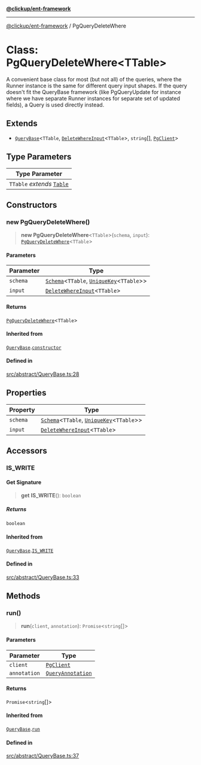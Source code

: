 [**@clickup/ent-framework**](../README.md)

***

[@clickup/ent-framework](../globals.md) / PgQueryDeleteWhere

# Class: PgQueryDeleteWhere\<TTable\>

A convenient base class for most (but not all) of the queries, where the
Runner instance is the same for different query input shapes. If the query
doesn't fit the QueryBase framework (like PgQueryUpdate for instance where we
have separate Runner instances for separate set of updated fields), a Query
is used directly instead.

## Extends

- [`QueryBase`](QueryBase.md)\<`TTable`, [`DeleteWhereInput`](../type-aliases/DeleteWhereInput.md)\<`TTable`\>, `string`[], [`PgClient`](PgClient.md)\>

## Type Parameters

| Type Parameter |
| ------ |
| `TTable` *extends* [`Table`](../type-aliases/Table.md) |

## Constructors

### new PgQueryDeleteWhere()

> **new PgQueryDeleteWhere**\<`TTable`\>(`schema`, `input`): [`PgQueryDeleteWhere`](PgQueryDeleteWhere.md)\<`TTable`\>

#### Parameters

| Parameter | Type |
| ------ | ------ |
| `schema` | [`Schema`](Schema.md)\<`TTable`, [`UniqueKey`](../type-aliases/UniqueKey.md)\<`TTable`\>\> |
| `input` | [`DeleteWhereInput`](../type-aliases/DeleteWhereInput.md)\<`TTable`\> |

#### Returns

[`PgQueryDeleteWhere`](PgQueryDeleteWhere.md)\<`TTable`\>

#### Inherited from

[`QueryBase`](QueryBase.md).[`constructor`](QueryBase.md#constructors)

#### Defined in

[src/abstract/QueryBase.ts:28](https://github.com/clickup/ent-framework/blob/master/src/abstract/QueryBase.ts#L28)

## Properties

| Property | Type |
| ------ | ------ |
| `schema` | [`Schema`](Schema.md)\<`TTable`, [`UniqueKey`](../type-aliases/UniqueKey.md)\<`TTable`\>\> |
| `input` | [`DeleteWhereInput`](../type-aliases/DeleteWhereInput.md)\<`TTable`\> |

## Accessors

### IS\_WRITE

#### Get Signature

> **get** **IS\_WRITE**(): `boolean`

##### Returns

`boolean`

#### Inherited from

[`QueryBase`](QueryBase.md).[`IS_WRITE`](QueryBase.md#is_write)

#### Defined in

[src/abstract/QueryBase.ts:33](https://github.com/clickup/ent-framework/blob/master/src/abstract/QueryBase.ts#L33)

## Methods

### run()

> **run**(`client`, `annotation`): `Promise`\<`string`[]\>

#### Parameters

| Parameter | Type |
| ------ | ------ |
| `client` | [`PgClient`](PgClient.md) |
| `annotation` | [`QueryAnnotation`](../interfaces/QueryAnnotation.md) |

#### Returns

`Promise`\<`string`[]\>

#### Inherited from

[`QueryBase`](QueryBase.md).[`run`](QueryBase.md#run)

#### Defined in

[src/abstract/QueryBase.ts:37](https://github.com/clickup/ent-framework/blob/master/src/abstract/QueryBase.ts#L37)
